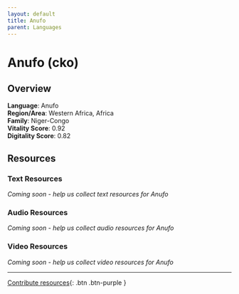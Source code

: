 ```yaml
---
layout: default
title: Anufo
parent: Languages
---
```


# Anufo (cko)

## Overview

**Language**: Anufo  
**Region/Area**: Western Africa, Africa  
**Family**: Niger-Congo  
**Vitality Score**: 0.92  
**Digitality Score**: 0.82  

## Resources

### Text Resources
*Coming soon - help us collect text resources for Anufo*

### Audio Resources
*Coming soon - help us collect audio resources for Anufo*

### Video Resources
*Coming soon - help us collect video resources for Anufo*

---

[Contribute resources](https://fairtrain.github.io/){: .btn .btn-purple }
